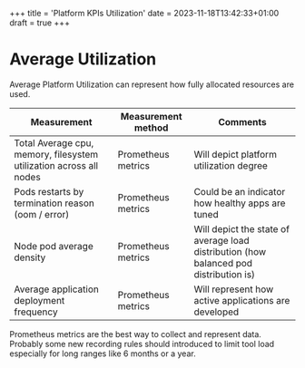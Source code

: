 +++
title = 'Platform KPIs Utilization'
date = 2023-11-18T13:42:33+01:00
draft = true
+++
# Average Utilization

Average Platform Utilization can represent how fully allocated resources are used.

| Measurement | Measurement method | Comments |
| --- | --- | --- |
| Total Average cpu, memory, filesystem utilization across all nodes | Prometheus metrics | Will depict platform utilization degree|
| Pods restarts by termination reason (oom / error) | Prometheus metrics | Could be an indicator how healthy apps are tuned |
| Node pod average density | Prometheus metrics | Will depict the state of average load distribution (how balanced pod distribution is) |
| Average application deployment frequency | Prometheus metrics | Will represent how active applications are developed |

Prometheus metrics are the best way to collect and represent data.
Probably some new recording rules should introduced to limit tool load especially
for long ranges like 6 months or a year.
